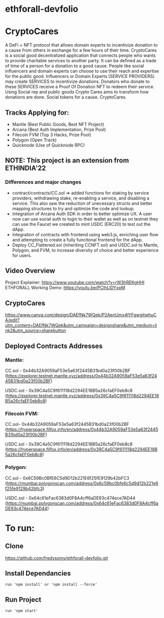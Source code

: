 # ethforall-devfolio
# CryptoCares

A DeFi + NFT protocol that allows domain experts to incentivize donation to a cause from others in exchange for a few hours of their time.
CryptoCares is a social good decentralized application that connects people who wants to provide charitable services to another party. It can be defined as a trade of time of a person for a donation to a good cause. People like social influencers and domain experts can choose to use their reach and expertise for the public good. Influencers or Domain Experts (SERVICE PROVIDERS) may create SERVICES to incentivize donations. Donators who donate to these SERVICES receive a Proof Of Donation NFT to redeem their service. Using Social rep and public goods Crypto Cares aims to transform how donations are done. Social tokens for a cause. CryptoCares.

## Tracks Applying for: 
- Mantle (Best Public Goods, Best NFT Project)
- Arcana (Best Auth Implementation, Prize Pool)
- Filecoin FVM (Top 3 Hacks, Prize Pool)
- Polygon (Open Track)
- Quicknode (Use of Quicknode RPC)

## NOTE: This project is an extension from ETHINDIA'22 
### Differences and major changes
- contract/contracts/CC.sol => added functions for staking by service providers, withdrawing stake, re-enabling a service, and disabling a service. This also saw the reduction of unecessary structs and better mapping structures to try and optimize the code and lookup.
- Integration of Arcana Auth SDK in order to better optimize UX. A user now can use social auth to login to their wallet as well as on testnet they can use the Faucet we created to mint USDC (ERC20) to test out the dApp.
- Integration of contracts with frontend using web3.js, enriching user flow and attempting to create a fully funcitonal frontend for the dApp.
- Deploy CC_Flattened.sol (inheriting CCNFT.sol) and USDC.sol to Mantle, Polygon, and FVM, to increase diversity of choice and better experience for users.

## Video Overview
Project Explainer: https://www.youtube.com/watch?v=rW3hREKgHHI
ETHFORALL Working Demo: https://youtu.be/PCIhLlDYxpM

## CryptoCares
https://www.canva.com/design/DAEfNk7WQek/P2AenUmx4lYFgwgitwhuCA/edit?utm_content=DAEfNk7WQek&utm_campaign=designshare&utm_medium=link2&utm_source=sharebutton

## Deployed Contracts Addresses

### Mantle:

CC.sol - 0x44b32A9059aF53e5a63f2445B31bd0a23f00b2BF (https://explorer.testnet.mantle.xyz/address/0x44b32A9059aF53e5a63f2445B31bd0a23f00b2BF)

USDC.sol - 0x39C4a5C9f611118d2294EE18B5a26cfaEF0eb8c8 (https://explorer.testnet.mantle.xyz/address/0x39C4a5C9f611118d2294EE18B5a26cfaEF0eb8c8)

### Filecoin FVM:

CC.sol-  0x44b32A9059aF53e5a63f2445B31bd0a23f00b2BF  (https://hyperspace.filfox.info/en/address/0x44b32A9059aF53e5a63f2445B31bd0a23f00b2BF)

USDC.sol - 0x39C4a5C9f611118d2294EE18B5a26cfaEF0eb8c8 (https://hyperspace.filfox.info/en/address/0x39C4a5C9f611118d2294EE18B5a26cfaEF0eb8c8)

### Polygon:

CC.sol - 0x6C59Bc0BfE6C5d9D12b221E6f25fE9129b42bFC3 (https://mumbai.polygonscan.com/address/0x6c59bc0bfe6c5d9d12b221e6f25fe9129b42bfc3)

USDC.sol - 0x64c61eFac6383d0F8A4cff6aDE93c474ece7AD44 (https://mumbai.polygonscan.com/address/0x64c61eFac6383d0F8A4cff6aDE93c474ece7AD44)



# To run:

## Clone
https://github.com/fredysomy/ethforall-devfolio.git

## Install Dependancies
```
run 'npm install' or 'npm install --force'
```
## Run Project
```
run 'npm start' 
```
